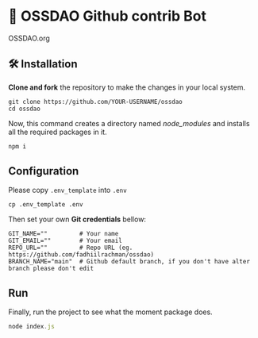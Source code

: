 # 🤖 OSSDAO Github contrib Bot

OSSDAO.org

## 🛠️ Installation

**Clone and fork** the repository to make the changes in your local system.

```git-bash
git clone https://github.com/YOUR-USERNAME/ossdao
cd ossdao
```

Now, this command creates a directory named *node_modules* and installs all the required packages in it.

```javascript
npm i
```

## Configuration

Please copy `.env_template` into `.env`

```shell
cp .env_template .env
```

Then set your own **Git credentials** bellow:

```shell
GIT_NAME=""         # Your name
GIT_EMAIL=""        # Your email
REPO_URL=""         # Repo URL (eg. https://github.com/fadhiilrachman/ossdao)
BRANCH_NAME="main"  # Github default branch, if you don't have alter branch please don't edit
```

## Run

Finally, run the project to see what the moment package does.

```javascript
node index.js
```
